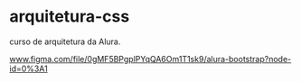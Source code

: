 # arquitetura-css
curso de arquitetura da Alura. 

www.figma.com/file/0gMF5BPgplPYqQA6Om1T1sk9/alura-bootstrap?node-id=0%3A1
